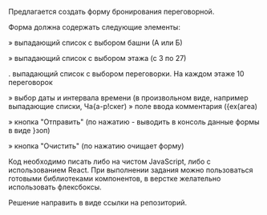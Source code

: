 Предлагается создать форму бронирования переговорной.

Форма должна содержать следующие элементы:

» выпадающий список с выбором башни (А или Б)

» выпадающий список с выбором этажа (с 3 по 27)

. выпадающий список с выбором переговорки. На каждом этаже 10 переговорок

» выбор даты и интервала времени (в произвольном виде, например выпадающие списки, Ча{а-р!скег)
» поле ввода комментария ({ех(агеа)

» кнопка "Отправить" (по нажатию - выводить в консоль данные формы в виде }зоп)

» кнопка "Очистить" (по нажатию очищает форму)

Код необходимо писать либо на чистом JavaScript, либо с использованием React.
При выполнении задания можно пользоваться готовыми библиотеками компонентов, в верстке желательно использовать флексбоксы.

Решение направить в виде ссылки на репозиторий.
